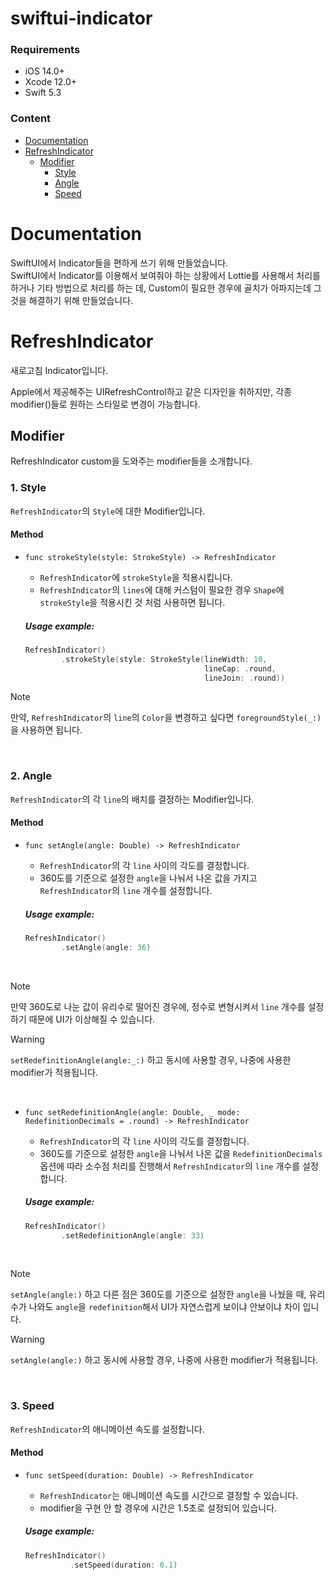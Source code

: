 # swiftui-indicator

### Requirements
* iOS 14.0+
* Xcode 12.0+
* Swift 5.3

### Content
* [Documentation](#documentation)
* [RefreshIndicator](#refreshIndicator)
  * [Modifier](#modifier)
    * [Style](#style)
    * [Angle](#angle)
    * [Speed](#speed)



<a name="documentation"></a>
# Documentation

SwiftUI에서 Indicator들을 편하게 쓰기 위해 만들었습니다.  
SwiftUI에서 Indicator를 이용해서 보여줘야 하는 상황에서 Lottie를 사용해서 처리를 하거나 기타 방법으로 처리를 하는 데, Custom이 필요한 경우에 골치가 아파지는데 그것을 해결하기 위해 만들었습니다.

<a name="refreshIndicator"></a>
# RefreshIndicator

새로고침 Indicator입니다.  

Apple에서 제공해주는 UIRefreshControl하고 같은 디자인을 취하지만, 각종 modifier()들로 원하는 스타일로 변경이 가능합니다.


<a name="modifier"></a>
## Modifier

RefreshIndicator custom을 도와주는 modifier들을 소개합니다.

<a name="style"></a>
### 1. Style

`RefreshIndicator`의 `Style`에 대한 Modifier입니다.

#### Method

- `func strokeStyle(style: StrokeStyle) -> RefreshIndicator`  
  - `RefreshIndicator`에 `strokeStyle`을 적용시킵니다.
  - `RefreshIndicator`의 `lines`에 대해 커스텀이 필요한 경우 `Shape`에 `strokeStyle`을 적용시킨 것 처럼 사용하면 됩니다.  
 
  ##### Usage example:
  ```swift
  RefreshIndicator()
          .strokeStyle(style: StrokeStyle(lineWidth: 10,
                                          lineCap: .round,
                                          lineJoin: .round))
  ```

> [!Note]  
> 만약, `RefreshIndicator`의 `line`의 `Color`을 변경하고 싶다면 `foregroundStyle(_:)`을 사용하면 됩니다.

<br>

<a name="angle"></a>
### 2. Angle

`RefreshIndicator`의 각 `line`의 배치를 결정하는 Modifier입니다.

#### Method

- `func setAngle(angle: Double) -> RefreshIndicator`
  - `RefreshIndicator`의 각 `line` 사이의 각도를 결정합니다.
  - 360도를 기준으로 설정한 `angle`을 나눠서 나온 값을 가지고 `RefreshIndicator`의 `line` 개수를 설정합니다.


  ##### Usage example:
  ```swift
  RefreshIndicator()
          .setAngle(angle: 36)
  ```

<br>

> [!Note]
> 만약 360도로 나눈 값이 유리수로 떨어진 경우에, 정수로 변형시켜서 `line` 개수를 설정하기 때문에 UI가 이상해질 수 있습니다.

> [!Warning]
> `setRedefinitionAngle(angle:_:)` 하고 동시에 사용할 경우, 나중에 사용한 modifier가 적용됩니다.

 <br>

- `func setRedefinitionAngle(angle: Double, _ mode: RedefinitionDecimals = .round) -> RefreshIndicator`
  - `RefreshIndicator`의 각 `line` 사이의 각도를 결정합니다.
  - 360도를 기준으로 설정한 `angle`을 나눠서 나온 값을 `RedefinitionDecimals` 옵션에 따라 소수점 처리를 진행해서 `RefreshIndicator`의 `line` 개수를 설정합니다.

  ##### Usage example:
  ```swift
  RefreshIndicator()
          .setRedefinitionAngle(angle: 33)
  ```

<br>

> [!Note]
> `setAngle(angle:)` 하고 다른 점은 360도를 기준으로 설정한 `angle`을 나눴을 때, 유리수가 나와도 `angle`을 `redefinition`해서 UI가 자연스럽게 보이냐 안보이냐 차이 입니다.

> [!Warning]
> `setAngle(angle:)` 하고 동시에 사용할 경우, 나중에 사용한 modifier가 적용됩니다.

<br>

<a name="speed"></a>
### 3. Speed

`RefreshIndicator`의 애니메이션 속도를 설정합니다.

#### Method

- `func setSpeed(duration: Double) -> RefreshIndicator`
  - `RefreshIndicator`는 애니메이션 속도를 시간으로 결정할 수 있습니다.
  - modifier을 구현 안 할 경우에 시간은 1.5초로 설정되어 있습니다.

  ##### Usage example:
  ```swift
  RefreshIndicator()
            .setSpeed(duration: 0.1)
  ```
